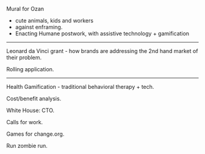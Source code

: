 

Mural for Ozan
- cute animals, kids and workers
- against enframing.
- Enacting Humane postwork, with assistive technology + gamification
----

Leonard da Vinci grant - how brands are addressing the 2nd hand market of their problem.

Rolling application.

---

Health Gamification - traditional behavioral therapy + tech. 

Cost/benefit analysis. 

White House: CTO.

Calls for work.

Games for change.org.

Run zombie run.

